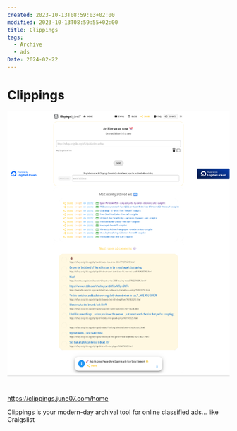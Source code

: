 ```yaml
---
created: 2023-10-13T08:59:03+02:00
modified: 2023-10-13T08:59:55+02:00
title: Clippings
tags:
  - Archive
  - ads
Date: 2024-02-22
---
```

# Clippings

![](../_asset/2023-10-13_Clippings_image_1.png)
# 

https://clippings.june07.com/home

Clippings is your modern-day archival tool for online classified ads... like Craigslist
